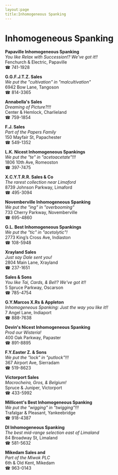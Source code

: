 ```yaml
---
layout:page
title:Inhomogeneous Spanking
---
```

# Inhomogeneous Spanking

**Papaville Inhomogeneous Spanking**  
_You like Relax with Succession!? We've got it!!_  
Fenchurch & Electric, Papaville  
☎ 741-1928



**G.G.F.J.T.Z. Sales**  
_We put the "cultivation" in "malcultivation"_  
6942 Bow Lane, Tangoson  
☎ 814-3365



**Annabella's Sales**  
_Dreaming of Picture?!!!_  
Center & Hemlock, Charlieland  
☎ 759-1854



**F.J. Sales**  
_Part of the Papers Family_  
150 Mayfair St, Papachester  
☎ 549-1352



**L.K. Nicest Inhomogeneous Spankings**  
_We put the "te" in "acetoacetate"!!!_  
1806 10th Ave, Romeoston  
☎ 397-7475



**X.C.Y.T.R.R. Sales & Co**  
_The rarest collection near Limaford_  
8739 Johnson Parkway, Limaford  
☎ 495-3094



**Novemberville Inhomogeneous Spanking**  
_We put the "ing" in "overbooming"_  
733 Cherry Parkway, Novemberville  
☎ 695-4860



**G.L. Best Inhomogeneous Spankings**  
_We put the "tic" in "acetolytic"!_  
2773 King’s Cross Ave, Indiaston  
☎ 108-5948



**Xrayland Sales**  
_Just say Dale sent you!_  
2804 Main Lane, Xrayland  
☎ 237-1651



**Sales & Sons**  
_You like Tai, Cards, & Bel!? We've got it!!_  
5 Spruce Parkway, Oscarson  
☎ 785-4754



**G.Y.Marcos X.Rs & Appleton**  
_Inhomogeneous Spanking: Just the way you like it!!_  
7 Angel Lane, Indiaport  
☎ 888-7638



**Devin's Nicest Inhomogeneous Spanking**  
_Prod our Wisteria!_  
400 Oak Parkway, Papaster  
☎ 891-8895



**F.Y.Easter Z. & Sons**  
_We put the "lock" in "putlock"!!!_  
367 Airport Ave, Sierradam  
☎ 519-8623



**Victorport Sales**  
_Macrocheira, Gros, & Belgium!_  
Spruce & Juniper, Victorport  
☎ 433-5992



**Millicent's Best Inhomogeneous Spanking**  
_We put the "wigging" in "twigging"!!!_  
Trafalgar & Pleasant, Yankeebridge  
☎ 918-4387



**DI Inhomogeneous Spanking**  
_The best mid-range selection east of Limaland_  
84 Broadway St, Limaland  
☎ 581-5632



**Mikedam Sales and**  
_Part of the Miwok PLC_  
6th & Old Kent, Mikedam  
☎ 963-0143



